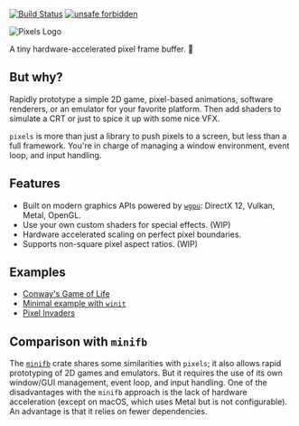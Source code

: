 [![Build Status](https://travis-ci.org/parasyte/pixels.svg?branch=master)](https://travis-ci.org/parasyte/pixels)
[![unsafe forbidden](https://img.shields.io/badge/unsafe-forbidden-success.svg)](https://github.com/rust-secure-code/safety-dance/)

![Pixels Logo](img/pixels.png)

A tiny hardware-accelerated pixel frame buffer. :crab:

## But why?

Rapidly prototype a simple 2D game, pixel-based animations, software renderers, or an emulator for your favorite platform. Then add shaders to simulate a CRT or just to spice it up with some nice VFX.

`pixels` is more than just a library to push pixels to a screen, but less than a full framework. You're in charge of managing a window environment, event loop, and input handling.

## Features

- Built on modern graphics APIs powered by [`wgpu`](https://crates.io/crates/wgpu): DirectX 12, Vulkan, Metal, OpenGL.
- Use your own custom shaders for special effects. (WIP)
- Hardware accelerated scaling on perfect pixel boundaries.
- Supports non-square pixel aspect ratios. (WIP)

## Examples

- [Conway's Game of Life](./examples/conway)
- [Minimal example with `winit`](./examples/minimal-winit)
- [Pixel Invaders](./examples/invaders)

## Comparison with `minifb`

The [`minifb`](https://crates.io/crates/minifb) crate shares some similarities with `pixels`; it also allows rapid prototyping of 2D games and emulators. But it requires the use of its own window/GUI management, event loop, and input handling. One of the disadvantages with the `minifb` approach is the lack of hardware acceleration (except on macOS, which uses Metal but is not configurable). An advantage is that it relies on fewer dependencies.
